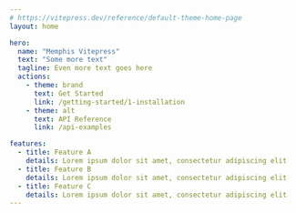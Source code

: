 ```yaml
---
# https://vitepress.dev/reference/default-theme-home-page
layout: home

hero:
  name: "Memphis Vitepress"
  text: "Some more text"
  tagline: Even more text goes here
  actions:
    - theme: brand
      text: Get Started
      link: /getting-started/1-installation
    - theme: alt
      text: API Reference
      link: /api-examples

features:
  - title: Feature A
    details: Lorem ipsum dolor sit amet, consectetur adipiscing elit
  - title: Feature B
    details: Lorem ipsum dolor sit amet, consectetur adipiscing elit
  - title: Feature C
    details: Lorem ipsum dolor sit amet, consectetur adipiscing elit
---
```


